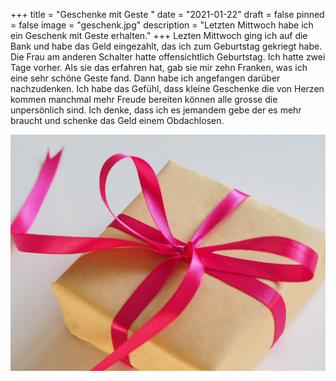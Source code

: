 +++
title = "Geschenke mit Geste "
date = "2021-01-22"
draft = false
pinned = false
image = "geschenk.jpg"
description = "Letzten Mittwoch habe ich ein Geschenk mit Geste erhalten."
+++
Lezten Mittwoch ging ich auf die Bank und habe das Geld eingezahlt, das ich zum Geburtstag gekriegt habe. Die Frau am anderen Schalter hatte offensichtlich Geburtstag. Ich hatte zwei Tage vorher. Als sie das erfahren hat, gab sie mir zehn Franken, was ich eine sehr schöne Geste fand. Dann habe ich angefangen darüber nachzudenken. Ich habe das Gefühl, dass kleine Geschenke die von Herzen kommen manchmal mehr Freude bereiten können alle grosse die unpersönlich sind. Ich denke, dass ich es jemandem gebe der es mehr braucht und schenke das Geld einem Obdachlosen.

![](geschenk.jpg)